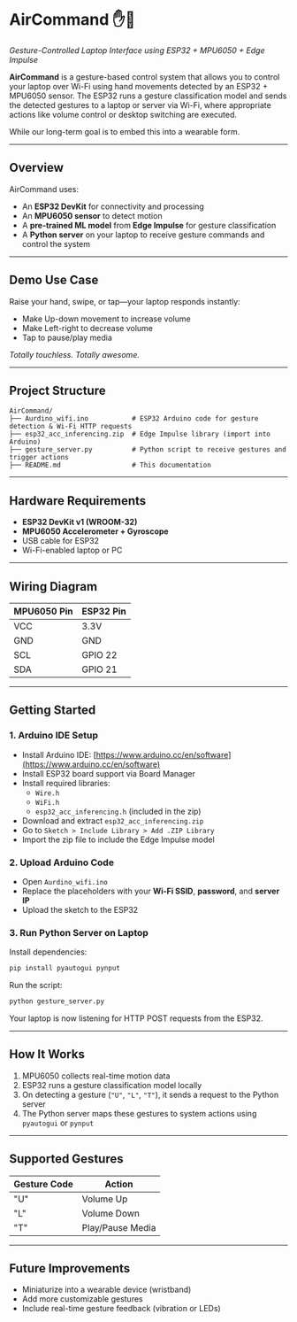 
# AirCommand ✋📶
*Gesture-Controlled Laptop Interface using ESP32 + MPU6050 + Edge Impulse*

**AirCommand** is a gesture-based control system that allows you to control your laptop over Wi-Fi using hand movements detected by an ESP32 + MPU6050 sensor. The ESP32 runs a gesture classification model and sends the detected gestures to a laptop or server via Wi-Fi, where appropriate actions like volume control or desktop switching are executed.

While our long-term goal is to embed this into a wearable form.

---

## Overview
AirCommand uses:
- An **ESP32 DevKit** for connectivity and processing  
- An **MPU6050 sensor** to detect motion  
- A **pre-trained ML model** from **Edge Impulse** for gesture classification  
- A **Python server** on your laptop to receive gesture commands and control the system

---

## Demo Use Case
Raise your hand, swipe, or tap—your laptop responds instantly:
- Make Up-down movement to increase volume  
- Make Left-right to decrease volume
- Tap to pause/play media  

*Totally touchless. Totally awesome.*

---

## Project Structure
```
AirCommand/
├── Aurdino_wifi.ino           # ESP32 Arduino code for gesture detection & Wi-Fi HTTP requests
├── esp32_acc_inferencing.zip  # Edge Impulse library (import into Arduino)
├── gesture_server.py          # Python script to receive gestures and trigger actions
├── README.md                  # This documentation
```

---

## Hardware Requirements
- **ESP32 DevKit v1 (WROOM-32)**
- **MPU6050 Accelerometer + Gyroscope**
- USB cable for ESP32  
- Wi-Fi-enabled laptop or PC  

---

## Wiring Diagram
| MPU6050 Pin | ESP32 Pin |
|-------------|-----------|
| VCC         | 3.3V      |
| GND         | GND       |
| SCL         | GPIO 22   |
| SDA         | GPIO 21   |

---

## Getting Started
### 1. Arduino IDE Setup
- Install Arduino IDE: [https://www.arduino.cc/en/software](https://www.arduino.cc/en/software)
- Install ESP32 board support via Board Manager
- Install required libraries:
  - `Wire.h`
  - `WiFi.h`
  - `esp32_acc_inferencing.h` (included in the zip)
- Download and extract `esp32_acc_inferencing.zip`
- Go to `Sketch > Include Library > Add .ZIP Library`
- Import the zip file to include the Edge Impulse model

### 2. Upload Arduino Code
- Open `Aurdino_wifi.ino`
- Replace the placeholders with your **Wi-Fi SSID**, **password**, and **server IP**
- Upload the sketch to the ESP32

### 3. Run Python Server on Laptop
Install dependencies:
```bash
pip install pyautogui pynput
```

Run the script:
```bash
python gesture_server.py
```

Your laptop is now listening for HTTP POST requests from the ESP32.

---

## How It Works
1. MPU6050 collects real-time motion data
2. ESP32 runs a gesture classification model locally
3. On detecting a gesture (`"U"`, `"L"`, `"T"`), it sends a request to the Python server
4. The Python server maps these gestures to system actions using `pyautogui` or `pynput`

---

## Supported Gestures
| Gesture Code | Action               |
|--------------|----------------------|
| "U"          | Volume Up            |
| "L"          | Volume Down          |
| "T"          | Play/Pause Media     |

---

## Future Improvements
- Miniaturize into a wearable device (wristband)  
- Add more customizable gestures  
- Include real-time gesture feedback (vibration or LEDs)  

